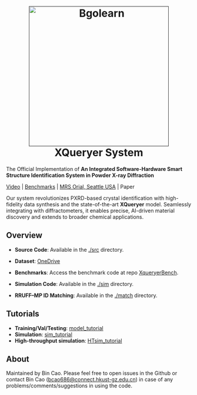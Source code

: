 


<h1 align="center">
  <a href=""><img src="https://github.com/user-attachments/assets/09eaddef-a9a2-408a-897f-d2c355331c60" alt="Bgolearn" width="380"></a>
  <br>
  XQueryer System
  <br>
</h1>

The Official Implementation of **An Integrated Software-Hardware Smart Structure Identification System in Powder X-ray Diffraction**


[Video](https://www.youtube.com/watch?v=OYPoh7K5uM0) | [Benchmarks](https://github.com/WPEM/XqueryerBench) | [MRS Orial, Seattle USA](https://www.mrs.org/meetings-events/annual-meetings/archive/meeting/presentations/view/2025-mrs-spring-meeting/2025-mrs-spring-meeting-4205765) | Paper 


Our system revolutionizes PXRD-based crystal identification with high-fidelity data synthesis and the state-of-the-art **XQueryer** model. Seamlessly integrating with diffractometers, it enables precise, AI-driven material discovery and extends to broader chemical applications.


## Overview
- **Source Code**: Available in the [./src](./src) directory.
 
- **Dataset**: [OneDrive](https://onedrive.live.com/?redeem=aHR0cHM6Ly8xZHJ2Lm1zL2YvYy81ZDg2MjYyMzg0NzBiNDllL0V1d09VMTNQM2JoSHNiU2lEMTRON3hZQmZCTEdCYTFjX0VhVkhrbGZUajRxZXc%5FZT0xa3liaFg&id=5D8626238470B49E%21s5d530eecddcf47b8b1b4a20f5e0def16&cid=5D8626238470B49E)
- **Benchmarks**: Access the benchmark code at repo [XqueryerBench](https://github.com/WPEM/XqueryerBench).
- **Simulation Code**: Available in the [./sim](./sim) directory.
- **RRUFF–MP ID Matching**: Available in the [./match](./match) directory.

## Tutorials
- **Training/Val/Testing**: [model_tutorial](./src/Tutorial.ipynb)
- **Simulation**: [sim_tutorial](./sim/XRD.ipynb)
- **High-throughput simulation**: [HTsim_tutorial](./sim/tutorial_sim.ipynb)
## About 
Maintained by Bin Cao. Please feel free to open issues in the Github or contact Bin Cao
(bcao686@connect.hkust-gz.edu.cn) in case of any problems/comments/suggestions in using the code. 
